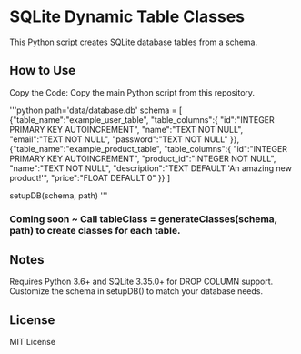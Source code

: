 # SQLite Dynamic Table Classes
This Python script creates SQLite database tables from a schema.

## How to Use
Copy the Code: Copy the main Python script from this repository.

'''python
path='data/database.db'
schema = [
    {"table_name":"example_user_table",
    "table_columns":{
        "id":"INTEGER PRIMARY KEY AUTOINCREMENT",
        "name":"TEXT NOT NULL",
        "email":"TEXT NOT NULL",
        "password":"TEXT NOT NULL"
        }},
    {"table_name":"example_product_table",
    "table_columns":{
        "id":"INTEGER PRIMARY KEY AUTOINCREMENT",
        "product_id":"INTEGER NOT NULL",
        "name":"TEXT NOT NULL",
        "description":"TEXT DEFAULT 'An amazing new product!'",
        "price":"FLOAT DEFAULT 0"
        }}
]

setupDB(schema, path)
'''

### Coming soon ~ Call tableClass = generateClasses(schema, path) to create classes for each table.

## Notes

Requires Python 3.6+ and SQLite 3.35.0+ for DROP COLUMN support.
Customize the schema in setupDB() to match your database needs.

## License
MIT License
